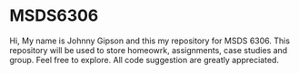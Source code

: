 # MSDS6306
Hi, My name is Johnny Gipson and this my repository for MSDS 6306.  This repository will be used to store homeowrk, assignments, case studies and group.  Feel free to explore.  All code suggestion are greatly appreciated.  

